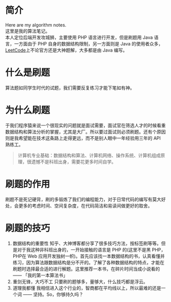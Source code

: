 # 简介
Here are my algorithm notes.  
这里是我的算法笔记。  
本人定位后端开发攻城狮，主要使用 PHP 语言进行开发，但是刷题用 Java 语言，一方面由于 PHP 自身的数据结构限制，另一方面则是 Java 的使用者众多，[LeetCode](https://leetcode-cn.com/problemset/all/)上不论官方还是大神题解，大多都是由 Java 编写。
# 什么是刷题
算法题如同学生时代的试题，我们需要反复练习才能下笔如有神。
# 为什么刷题
于我们程序猿来说一个很现实的问题就是面试需要，面试官在筛选人才的时候看重数据结构和算法分析的掌握，尤其是大厂。所以要过面试则必须刷题。还有个原因则是我希望能在技术这条路上走得更远，而不是别人眼中一年经验用三年的 API 熟练工。
> 计算机专业基础：数据结构和算法、计算机网络、操作系统、计算机组成原理，很遗憾不是科班出身，需要花更多时间自学。
# 刷题的作用
刷题不是死记硬背，刷的多锻炼了我们的编程能力，对于日常代码的编写有莫大好处，会更多的考虑时间、空间复杂度，在代码简洁和易读间做更好的取舍。
# 刷题的技巧
1. 数据结构的重要性
知乎、大神博客都分享了很多技巧方法，按标签刷等等。但是对于我这种非科班出身的，一开始接触的语言是 PHP 的(这里不是黑 PHP，PHP在 Web 应用开发独树一帜)。首先应该找一本数据结构的书，认真看懂并练习，因为算法跟数据结构是分不开的。了解了各种数据结构的特点，才能在刷题时选择最合适的进行解题。这里推荐一本书，在碎片时间当成小说看的 —— 「我的第一本算法书」
2. 重剑无锋，大巧不工
只要刷的题够多，量够大，什么技巧都是浮云。
3. 道理我都懂
我相信进入这个行业的，智商都在平均线以上，所以最难的还是一个词 —— 坚持。So，你够持久吗？